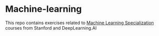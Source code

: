 # Machine-learning

This repo contains exercises related to [Machine Learning Specialization](https://www.coursera.org/specializations/machine-learning-introduction) courses from Stanford and DeepLearning.AI
